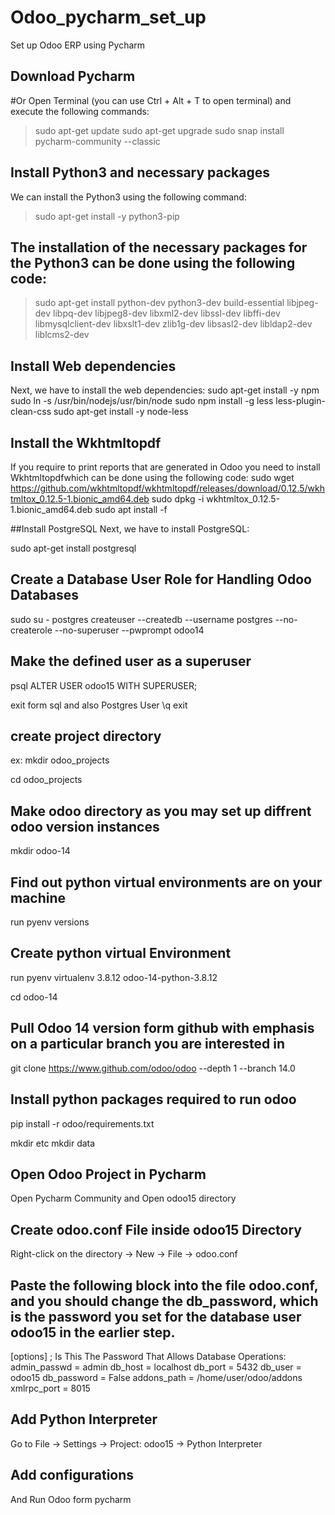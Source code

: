# Odoo_pycharm_set_up
Set up Odoo ERP using Pycharm


## Download Pycharm
#Or Open Terminal (you can use Ctrl + Alt + T to open terminal) and execute the following commands:

> sudo apt-get update 
> sudo apt-get upgrade
> sudo snap install pycharm-community --classic

 ## Install Python3 and necessary packages

We can install the Python3 using the following command:

> sudo apt-get install -y python3-pip

## The installation of the necessary packages for the Python3 can be done using the following code:

> sudo apt-get install python-dev python3-dev build-essential libjpeg-dev libpq-dev libjpeg8-dev libxml2-dev libssl-dev libffi-dev libmysqlclient-dev libxslt1-dev zlib1g-dev libsasl2-dev libldap2-dev liblcms2-dev

## Install Web dependencies
Next, we have to install the web dependencies:
sudo apt-get install -y npm
sudo ln -s /usr/bin/nodejs/usr/bin/node 
sudo npm install -g less less-plugin-clean-css 
sudo apt-get install -y node-less


 ## Install the Wkhtmltopdf
If you require to print reports that are generated in Odoo you need to install Wkhtmltopdfwhich can be done using the following code:
sudo wget https://github.com/wkhtmltopdf/wkhtmltopdf/releases/download/0.12.5/wkhtmltox_0.12.5-1.bionic_amd64.deb 
sudo dpkg -i wkhtmltox_0.12.5-1.bionic_amd64.deb 
sudo apt install -f

##Install PostgreSQL
Next, we have to install PostgreSQL:

sudo apt-get install postgresql

## Create a Database User Role for Handling Odoo Databases

sudo su - postgres
createuser --createdb --username postgres --no-createrole --no-superuser --pwprompt odoo14

## Make the defined user as a superuser
psql
ALTER USER odoo15 WITH SUPERUSER;

exit form sql and also Postgres User
\q
exit

## create project directory
ex: mkdir odoo_projects

cd odoo_projects

## Make odoo directory as you may set up diffrent odoo version instances

mkdir odoo-14


## Find out python virtual environments are on your machine

run pyenv versions

## Create python virtual Environment

run pyenv virtualenv 3.8.12 odoo-14-python-3.8.12

cd odoo-14

## Pull Odoo 14 version form github with emphasis on a particular branch you are interested in

git clone https://www.github.com/odoo/odoo --depth 1 --branch 14.0

## Install python packages required to run odoo
pip install -r odoo/requirements.txt

mkdir etc
mkdir data

## Open Odoo Project in Pycharm
Open Pycharm Community and Open odoo15 directory

## Create odoo.conf File inside odoo15 Directory

Right-click on the directory -> New -> File -> odoo.conf

## Paste the following block into the file odoo.conf, and you should change the db_password, which is the password you set for the database user odoo15 in the earlier step.

[options]
; Is This The Password That Allows Database Operations:
admin_passwd = admin
db_host = localhost
db_port = 5432
db_user = odoo15
db_password = False
addons_path = /home/user/odoo/addons
xmlrpc_port = 8015


## Add Python Interpreter

Go to File -> Settings -> Project: odoo15 -> Python Interpreter

## Add configurations 

And Run Odoo form pycharm








